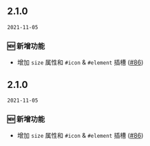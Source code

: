 ## 2.1.0

`2021-11-05`

### 🆕 新增功能

- 增加 `size` 属性和 `#icon` & `#element` 插槽 ([#86](https://github.com/arco-design/arco-design-vue/pull/86))


## 2.1.0

`2021-11-05`

### 🆕 新增功能

- 增加 `size` 属性和 `#icon` & `#element` 插槽 ([#86](https://github.com/arco-design/arco-design-vue/pull/86))

